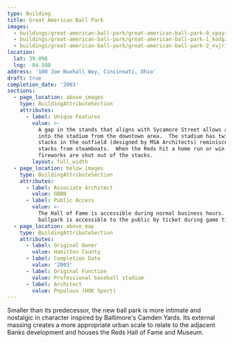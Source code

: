 ```yaml
---
type: Building
title: Great American Ball Park
images:
  - buildings/great-american-ball-park/great-american-ball-park-0_xpayxf
  - buildings/great-american-ball-park/great-american-ball-park-1_kodgz5
  - buildings/great-american-ball-park/great-american-ball-park-2_xvjriz
location:
  lat: 39.098
  lng: -84.508
address: '100 Joe Nuxhall Way, Cincinnati, Ohio'
draft: true
completion_date: '2003'
sections:
  - page_location: above_images
    type: BuildingAttributeSection
    attributes:
      - label: Unique Features
        value: >-
          A gap in the stands that aligns with Sycamore Street allows a view
          into the stadium from the downtown area.  The stadium has twin smoke
          stacks in the outfield (designed by MSA Architects) reminiscent of the
          stacks from steamboats.  When the Reds hit a home run or win a game,
          fireworks are shot out of the stacks.
        layout: full_width
  - page_location: below_images
    type: BuildingAttributeSection
    attributes:
      - label: Associate Architect
        value: GBBN
      - label: Public Access
        value: >-
          The Hall of Fame is accessible during normal business hours.  The
          ballpark is accessible to the public by ticket during game times.
  - page_location: above_map
    type: BuildingAttributeSection
    attributes:
      - label: Original Owner
        value: Hamilton County
      - label: Completion Date
        value: '2003'
      - label: Original Function
        value: Professional baseball stadium
      - label: Architect
        value: Populous (HOK Sport)
---
```


Smaller than its predecessor, the new ball park is more intimate and nostalgic in character inspired by Baltimore's Camden Yards. Its external massing creates a more appropriate urban scale to relate to the adjacent Banks development and houses the Reds Hall of Fame and Museum.
